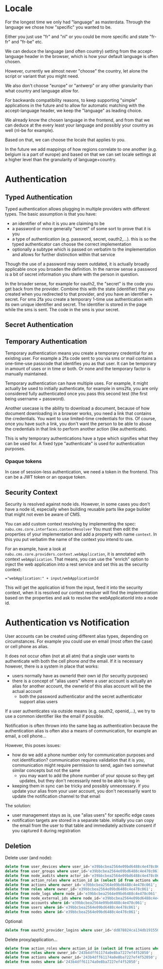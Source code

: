 # Locale

For the longest time we only had "language" as masterdata.
Through the language we chose how "specific" you wanted to be.

Either you just use "fr" and "nl" or you could be more specific and state "fr-fr" and "fr-be" etc.

We can deduce the language (and often country) setting from the accept-language header in the browser, which is how your default language is often chosen.

However, currently we almost never "choose" the country, let alone the script or variant that you might need.

We also don't choose "europe" or "antwerp" or any other granularity than what country and language allow for.

For backwards compatibility reasons, to keep supporting "simple" applications in the future and to allow for automatic matching with the accept-language header, we keep the "language" as leading choice.

We already know the chosen language in the frontend, and from that we can deduce at the every least your language and possibly your country as well (nl-be for example).

Based on that, we can choose the locale that applies to you.

In the future we add mappings of how regions correlate to one another (e.g. belgium is a part of europe)
and based on that we can set locale settings at a higher level than the granularity of language+country.

# Authentication

## Typed Authentication

Typed authentication allows plugging in multiple providers with different types. The basic assumption is that you have:

- an identifier of who it is you are claiming to be
- a password or more generally "secret" of some sort to prove that it is you
- a type of authentication (e.g. password, secret, oauth2,...). this is so the typed authenticator can choose the correct implementation
- optionally a subtype which is passed on verbatim to the implementation and allows for further distinction within that service

Though the use of a password may seem outdated, it is actually broadly applicable once you broaden the definition.
In the narrow sense a password is a bit of secret information you share with the person in question.

In the broader sense, for example for oauth2, the "secret" is the code you get back from the provider. Combine this with the state (identifier) that you created when you redirected to that provider, and you have an identifier + secret.
For sms 2fa you create a temporary 1-time use authentication with its own unique identifier and secret. The identifier is stored in the page while the sms is sent. The code in the sms is your secret.

## Secret Authentication

## Temporary Authentication

Temporary authentication means you create a temporary credential for an existing user. For example a 2fa code sent to you via sms or mail contains a one-time-use passcode that identifies you as that user.
It can be temporary in amount of uses or in time or both. Or none and the temporary factor is manually maintained.

Temporary authentication can have multiple uses.
For example, it might actually be used to initially authenticate, for example in sms2fa, you are only considered fully authenticated once you pass this second test (the first being username + password).

Another usecase is the ability to download a document, because of how document downloading in a browser works, you need a link that contains the credentials. You want to use limited-time credentials for this.
Of course, once you have such a link, you don't want the person to be able to abuse the credentials in that link to perform another action (like authenticate).

This is why temporary authentications have a type which signifies what they can be used for. A fixed type "authenticate" is used for authentication purposes.

### Opaque tokens

In case of session-less authentication, we need a token in the frontend. This can be a JWT token or an opaque token.

## Security Context

Security is resolved against node ids. However, in some cases you don't have a node id, especially when building reusable parts like page builder that might not even be aware of CMS.

You can add custom context resolving by implementing the spec: ``nabu.cms.core.interfaces.contextResolver``
You must then edit the properties of your implementation and add a property with name ``context``. In this you put verbatim the name of the context you intend to use. 

For an example, have a look at ``nabu.cms.core.providers.context.webApplication``, it is annotated with context ``webApplication``.
That means, you can use the "enrich" option to inject the web application into a rest service and set this as the security context:

```
="webApplication:" + input/webApplicationId
```

This will get the application id from the input, feed it into the security context, when it is resolved our context resolver will find the implementation based on the properties and ask to resolve the webApplicationId into a node id.

# Authentication vs Notification

User accounts can be created using different alias types, depending on circumstances.
For example you could use en email (most often the case) or cell phone as alias.

It does not occur often (not at all atm) that a single user wants to authenticate with both the cell phone _and_ the email. If it is necessary however, there is a system in place that works:

- users normally have as ownerId their own id (for security purposes)
- there is a concept of "alias users" where a user account is actually an alias for another account, the ownerId of this alias account will be the actual account
	- both the password authenticator and the secret authenticator support alias users

If a user authenticates via outside means (e.g. oauth2, openid,...),  we try to use a common identifier like the email if possible.

Notification is often thrown into the same bag as authentication because the authentication alias is often also a means of communication, for example an email, a cell phone...

However, this poses issues:

- how do we add a phone number only for communication purposes and not identification? communication requires validation that it is _you_, communication might require permission to send, again two somewhat similar concepts but not the same
	- you may want to add the phone number of your spouse so they get updates, but they don't necessarily need to be able to log in
- keeping them in sync can be tricky and possibly unnecessary. if you update your alias from your user account, you don't necessarily want to update the notification channel to that email

The solution:

- user management stays as is, use "alias users" for specific edge cases
- notification targets are stored in a separate table. initially you can copy the email from the user to that table and immediately activate consent if you captured it during registration


## Deletion

Delete user (and node):

```sql
delete from user_devices where user_id='e39bbcbea2564e09bd6488c4e478c061';
delete from user_groups where user_id='e39bbcbea2564e09bd6488c4e478c061';
delete from node_audits where actor_id='e39bbcbea2564e09bd6488c4e478c061';
delete from action_roles where action_id in (select id from actions where owner_id='e39bbcbea2564e09bd6488c4e478c061');
delete from actions where owner_id='e39bbcbea2564e09bd6488c4e478c061';
delete from roles where owner_id='e39bbcbea2564e09bd6488c4e478c061';
delete from node_logs where node_id='e39bbcbea2564e09bd6488c4e478c061';
delete from node_external_ids where node_id='e39bbcbea2564e09bd6488c4e478c061';
delete from accounts where id='e39bbcbea2564e09bd6488c4e478c061';
delete from users where id='e39bbcbea2564e09bd6488c4e478c061';
delete from nodes where id='e39bbcbea2564e09bd6488c4e478c061';
```

Optional:

```sql
delete from oauth2_provider_logins where user_id='dd878824ca134db191550f2b343c3b4e';
```

Delete proxy/application...

```sql
delete from action_roles where action_id in (select id from actions where owner_id='243b4dff61174a0e8ba7227ef4f52050');
delete from roles where owner_id='243b4dff61174a0e8ba7227ef4f52050';
delete from actions where owner_id='243b4dff61174a0e8ba7227ef4f52050';
delete from nodes where id='243b4dff61174a0e8ba7227ef4f52050';
```